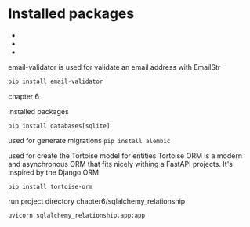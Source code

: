 # Installed packages

*
*
*

email-validator is used for validate an email address with EmailStr
```python
pip install email-validator
```

chapter 6

installed packages

```pip install databases[sqlite]```

used for generate migrations 
```pip install alembic```


used for create the Tortoise model for entities 
Tortoise ORM is a modern and asynchronous ORM that fits nicely withing a FastAPI projects.
It's inspired by the Django ORM

```
pip install tortoise-orm
```

run project directory chapter6/sqlalchemy_relationship
```
uvicorn sqlalchemy_relationship.app:app
```